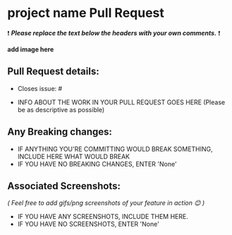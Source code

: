 # **project name** Pull Request

❗ _**Please replace the text below the headers with your own comments.**_ ❗️

**add image here**


## Pull Request details:

- Closes issue: #

- INFO ABOUT THE WORK IN YOUR PULL REQUEST GOES HERE (Please be as descriptive as possible)

## Any Breaking changes:

- IF ANYTHING YOU'RE COMMITTING WOULD BREAK SOMETHING, INCLUDE HERE WHAT WOULD BREAK
- IF YOU HAVE NO BREAKING CHANGES, ENTER 'None'

## Associated Screenshots:

_( Feel free to add gifs/png screenshots of your feature in action 😊 )_

- IF YOU HAVE ANY SCREENSHOTS, INCLUDE THEM HERE.
- IF YOU HAVE NO SCREENSHOTS, ENTER 'None'
